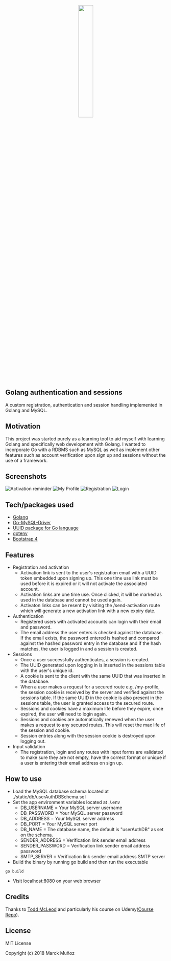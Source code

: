 <html>
    <p align="center" >
        <img width="30%" src="./static/images/lugbit_logo.png"/>
    </p>
</html>

## Golang authentication and sessions
A custom registration, authentication and session handling implemented in Golang and MySQL.

## Motivation
This project was started purely as a learning tool to aid myself with learning Golang and specifically web development with Golang. I wanted to incorporate Go with a RDBMS such as MySQL as well as implement other features such as account verification upon sign up and sessions without the use of a framework.
 
## Screenshots
![Activation reminder](./static/images/activation-reminder.png)
![My Profile](./static/images/profile.png)
![Registration](./static/images/register.png)
![Login](./static/images/login.png)

## Tech/packages used
- [Golang](https://golang.org/)
- [Go-MySQL-Driver](github.com/go-sql-driver/mysql)
- [UUID package for Go language](https://github.com/satori/go.uuid)
- [gotenv](github.com/subosito/gotenv)
- [Bootstrap 4](https://getbootstrap.com/)

## Features
* Registration and activation
    - Activation link is sent to the user's registration email with a UUID token embedded upon signing up. This one time use link must be used before it is expired or it will not activate the associated account.
    - Activation links are one time use. Once clicked, it will be marked as used in the database and cannot be used again.
    - Activaton links can be resent by visiting the /send-activation route which will generate a new activation link with a new expiry date.
* Authentication
    - Registered users with activated accounts can login with their email and password.
    - The email address the user enters is checked against the database. If the email exists, the password entered is hashed and compared against the hashed password entry in the database and if the hash matches, the user is logged in and a session is created.
* Sessions
    - Once a user successfully authenticates, a session is created.
    - The UUID generated upon logging in is inserted in the sessions table with the user's unique id.
    - A cookie is sent to the client with the same UUID that was inserted in the database.
    - When a user makes a request for a secured route e.g. /my-profile, the session cookie is received by the server and verified against the sessions table. If the same UUID in the cookie is also present in the sessions table, the user is granted access to the secured route.
    - Sessions and cookies have a maximum life before they expire, once expired, the user will need to login again.
    - Sessions and cookies are automatically renewed when the user makes a request to any secured routes. This will reset the max life of the session and cookie.
    - Session entries along with the session cookie is destroyed upon logging out.
* Input validation
    - The registration, login and any routes with input forms are validated to make sure they are not empty, have the correct format or unique if a user is entering their email address on sign up.

## How to use
* Load the MySQL database schema located at ./static/db/userAuthDBSchema.sql
* Set the app environment variables located at ./.env
    - DB_USERNAME = Your MySQL server username
    - DB_PASSWORD = Your MySQL server password
    - DB_ADDRESS = Your MySQL server address
    - DB_PORT = Your MySQL server port 
    - DB_NAME = The database name, the default is "userAuthDB" as set on the schema.
    - SENDER_ADDRESS = Verification link sender email address
    - SENDER_PASSWORD = Verification link sender email address password
    - SMTP_SERVER = Verification link sender email address SMTP server
* Build the binary by running go build and then run the executable
```
go build

```
* Visit localhost:8080 on your web browser

## Credits
Thanks to [Todd McLeod](https://github.com/GoesToEleven) and particularly his course on Udemy([Course Repo](https://github.com/GoesToEleven/golang-web-dev)).

## License
MIT License

Copyright (c) 2018 Marck Muñoz
